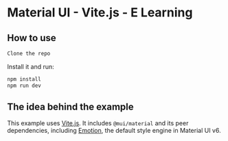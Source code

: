 # Material UI - Vite.js - E Learning

## How to use

```bash
Clone the repo
```

Install it and run:

```bash
npm install
npm run dev
```

## The idea behind the example

This example uses [Vite.js](https://github.com/vitejs/vite).
It includes `@mui/material` and its peer dependencies, including [Emotion](https://emotion.sh/docs/introduction), the default style engine in Material UI v6.
